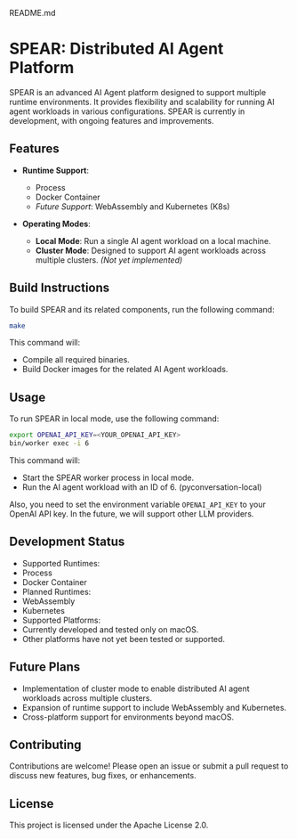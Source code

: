 README.md

# SPEAR: Distributed AI Agent Platform

SPEAR is an advanced AI Agent platform designed to support multiple runtime environments. It provides flexibility and scalability for running AI agent workloads in various configurations. SPEAR is currently in development, with ongoing features and improvements.

## Features

- **Runtime Support**:
  - Process
  - Docker Container
  - *Future Support*: WebAssembly and Kubernetes (K8s)
  
- **Operating Modes**:
  - **Local Mode**: Run a single AI agent workload on a local machine.
  - **Cluster Mode**: Designed to support AI agent workloads across multiple clusters. *(Not yet implemented)*

## Build Instructions

To build SPEAR and its related components, run the following command:

```bash
make
```

This command will:
 - Compile all required binaries.
 - Build Docker images for the related AI Agent workloads.

## Usage

To run SPEAR in local mode, use the following command:

```bash
export OPENAI_API_KEY=<YOUR_OPENAI_API_KEY>
bin/worker exec -i 6
```

This command will:
 - Start the SPEAR worker process in local mode.
 - Run the AI agent workload with an ID of 6. (pyconversation-local)

Also, you need to set the environment variable `OPENAI_API_KEY` to your OpenAI API key. In the future, we will support other LLM providers.


## Development Status

 - Supported Runtimes:
 - Process
 - Docker Container
 - Planned Runtimes:
 - WebAssembly
 - Kubernetes
 - Supported Platforms:
 - Currently developed and tested only on macOS.
 - Other platforms have not yet been tested or supported.

## Future Plans

 - Implementation of cluster mode to enable distributed AI agent workloads across multiple clusters.
 - Expansion of runtime support to include WebAssembly and Kubernetes.
 - Cross-platform support for environments beyond macOS.

## Contributing

Contributions are welcome! Please open an issue or submit a pull request to discuss new features, bug fixes, or enhancements.

## License

This project is licensed under the Apache License 2.0.
